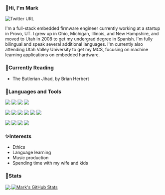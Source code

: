 ### 👋Hi, I'm Mark 
![Twitter URL](https://img.shields.io/twitter/url?label=Twitter&style=social&url=https%3A%2F%2Ftwitter.com%2FMDavidHansen)

I'm a full-stack embedded firmware engineer currently working at a startup in Provo, UT. I grew up in Ohio, Michigan, Illinois, and New Hampshire, and moved to Utah in 2008 to get my undergrad degree in Spanish. I'm fully bilingual and speak several additional languages. I'm currently also attending Utah Valley University to get my MCS, focusing on machine learning applications on embedded hardware.

### 📖Currently Reading 
 - The Butlerian Jihad, by Brian Herbert

### 🤟Languages and Tools
![](https://img.shields.io/badge/OS-Linux-informational?style=flat&logo=linux&logoColor=white&color=2bbc8a)
![](https://img.shields.io/badge/OS-Windows-informational?style=flat&logo=windows&logoColor=white&color=2bbc8a)
![](https://img.shields.io/badge/Tool-AWS-informational?style=flat&logo=amazonaws&logoColor=white&color=2bbc8a)
![](https://img.shields.io/badge/Tool-Replit-informational?style=flat&logo=replit&logoColor=white&color=2bbc8a)

![](https://img.shields.io/badge/Editor-Segger-informational?style=flat&logo=segger&logoColor=white&color=2bbc8a)
![](https://img.shields.io/badge/Editor-Eclipse-informational?style=flat&logo=eclipse&logoColor=white&color=2bbc8a)
![](https://img.shields.io/badge/Code-C-informational?style=flat&logo=C&logoColor=white&color=2bbc8a)
![](https://img.shields.io/badge/Code-Node-informational?style=flat&logo=nodedotjs&logoColor=white&color=2bbc8a)
![](https://img.shields.io/badge/Code-Make-informational?style=flat&logo=cmake&logoColor=white&color=2bbc8a)
![](https://img.shields.io/badge/Shell-Bash-informational?style=flat&logo=gnu-bash&logoColor=white&color=2bbc8a)

![](https://img.shields.io/badge/Language-Spanish-informational?style=flat&logoColor=white&color=2bbc8a&link=https://duome.eu/mdhnsn)
![](https://img.shields.io/badge/Language-Portuguese-informational?style=flat&logoColor=white&color=2bbc8a)
![](https://img.shields.io/badge/Language-Norwegian-informational?style=flat&logoColor=white&color=2bbc8a)
![](https://img.shields.io/badge/Language-Afrikaans-informational?style=flat&logoColor=white&color=2bbc8a)

### ✨Interests
 - Ethics
 - Language learning
 - Music production
 - Spending time with my wife and kids

### 🧮Stats
<a href="https://github.com/mhnsn/mhnsn">
  <img align="center" src="https://github-readme-stats.vercel.app/api/top-langs/?username=mhnsn&hide=java,html&title_color=ffffff&text_color=c9cacc&icon_color=2bbc8a&bg_color=1d1f21&langs_count=3" />
</a>
<a href="https://github.com/mhnsn/mhnsn">
  <img align="center" src="https://github-readme-stats.vercel.app/api?username=mhnsn&show_icons=true&line_height=27&count_private=true&title_color=ffffff&text_color=c9cacc&icon_color=2bbc8a&bg_color=1d1f21" alt="Mark's GitHub Stats" />
</a>
